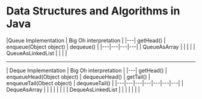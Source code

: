 Data Structures and Algorithms in Java
==================

|Queue Implementation   |   Big Oh interpretation         |
|---| getHead()  | enqueue(Object object)  | dequeue()  |
|---|---|---|---|
| QueueAsArray  |   |   |   |
| QueueAsLinkedList  |   |   |   |


----

| Deque Implementation   |   Big Oh interpretation	|
|---| getHead()  | enqueueHead(Object object)  | dequeueHead()  | getTail() | enqueueTail(Obect object) | dequeueTail() |
|---|---|---|---|---|---|---|
| DequeAsArray  |   |   |   |	|	|	|
| DequeAsLinkedList  |   |   |   |	|	|	|
